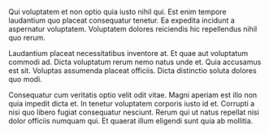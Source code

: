 Qui voluptatem et non optio quia iusto nihil qui. Est enim tempore laudantium quo placeat consequatur tenetur. Ea expedita incidunt a aspernatur voluptatem. Voluptatem dolores reiciendis hic repellendus nihil quo rerum.
 Laudantium placeat necessitatibus inventore at. Et quae aut voluptatum commodi ad. Dicta voluptatum rerum nemo natus unde et. Quia accusamus est sit. Voluptas assumenda placeat officiis. Dicta distinctio soluta dolores quo modi.
 Consequatur cum veritatis optio velit odit vitae. Magni aperiam est illo non quia impedit dicta et. In tenetur voluptatem corporis iusto id et. Corrupti a nisi quo libero fugiat consequatur nesciunt. Rerum qui ut natus repellat nisi dolor officiis numquam qui. Et quaerat illum eligendi sunt quia ab mollitia.